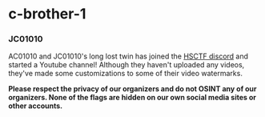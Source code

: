 # c-brother-1
### JC01010

AC01010 and JC01010's long lost twin has joined the [HSCTF discord](https://discord.gg/C9UMj3qN8a) and started a Youtube channel! Although they haven't uploaded any videos, they've made some customizations to some of their video watermarks.

**Please respect the privacy of our organizers and do not OSINT any of our organizers. None of the flags are hidden on our own social media sites or other accounts.**